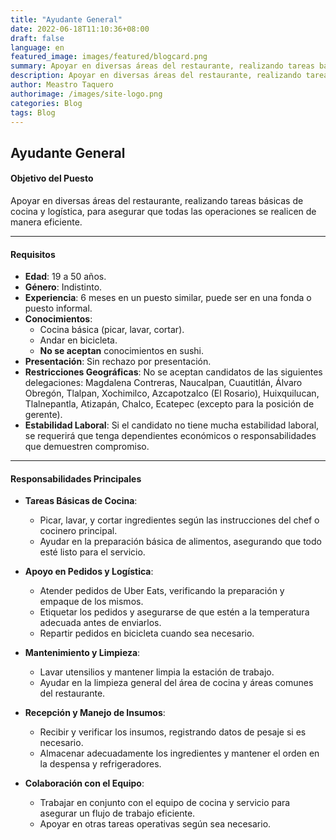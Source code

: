 ```yaml
---
title: "Ayudante General"
date: 2022-06-18T11:10:36+08:00
draft: false
language: en
featured_image: images/featured/blogcard.png
summary: Apoyar en diversas áreas del restaurante, realizando tareas básicas de cocina y logística, para asegurar que todas las operaciones se realicen de manera eficiente.
description: Apoyar en diversas áreas del restaurante, realizando tareas básicas de cocina y logística, para asegurar que todas las operaciones se realicen de manera eficiente.
author: Meastro Taquero
authorimage: /images/site-logo.png
categories: Blog
tags: Blog
---
```

## Ayudante General

#### **Objetivo del Puesto**
Apoyar en diversas áreas del restaurante, realizando tareas básicas de cocina y logística, para asegurar que todas las operaciones se realicen de manera eficiente.

---

#### **Requisitos**

- **Edad**: 19 a 50 años.
- **Género**: Indistinto.
- **Experiencia**: 6 meses en un puesto similar, puede ser en una fonda o puesto informal.
- **Conocimientos**:
  - Cocina básica (picar, lavar, cortar).
  - Andar en bicicleta.
  - **No se aceptan** conocimientos en sushi.
- **Presentación**: Sin rechazo por presentación.
- **Restricciones Geográficas**: No se aceptan candidatos de las siguientes delegaciones: Magdalena Contreras, Naucalpan, Cuautitlán, Álvaro Obregón, Tlalpan, Xochimilco, Azcapotzalco (El Rosario), Huixquilucan, Tlalnepantla, Atizapán, Chalco, Ecatepec (excepto para la posición de gerente).
- **Estabilidad Laboral**: Si el candidato no tiene mucha estabilidad laboral, se requerirá que tenga dependientes económicos o responsabilidades que demuestren compromiso.

---

#### **Responsabilidades Principales**

- **Tareas Básicas de Cocina**:
  - Picar, lavar, y cortar ingredientes según las instrucciones del chef o cocinero principal.
  - Ayudar en la preparación básica de alimentos, asegurando que todo esté listo para el servicio.

- **Apoyo en Pedidos y Logística**:
  - Atender pedidos de Uber Eats, verificando la preparación y empaque de los mismos.
  - Etiquetar los pedidos y asegurarse de que estén a la temperatura adecuada antes de enviarlos.
  - Repartir pedidos en bicicleta cuando sea necesario.

- **Mantenimiento y Limpieza**:
  - Lavar utensilios y mantener limpia la estación de trabajo.
  - Ayudar en la limpieza general del área de cocina y áreas comunes del restaurante.

- **Recepción y Manejo de Insumos**:
  - Recibir y verificar los insumos, registrando datos de pesaje si es necesario.
  - Almacenar adecuadamente los ingredientes y mantener el orden en la despensa y refrigeradores.

- **Colaboración con el Equipo**:
  - Trabajar en conjunto con el equipo de cocina y servicio para asegurar un flujo de trabajo eficiente.
  - Apoyar en otras tareas operativas según sea necesario.
